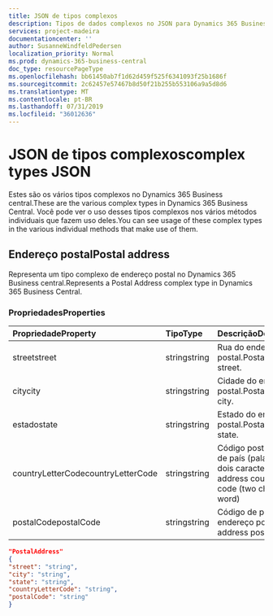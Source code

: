 ```yaml
---
title: JSON de tipos complexos
description: Tipos de dados complexos no JSON para Dynamics 365 Business central.
services: project-madeira
documentationcenter: ''
author: SusanneWindfeldPedersen
localization_priority: Normal
ms.prod: dynamics-365-business-central
doc_type: resourcePageType
ms.openlocfilehash: bb61450ab7f1d62d459f525f6341093f25b1686f
ms.sourcegitcommit: 2c62457e57467b8d50f21b255b553106a9a5d8d6
ms.translationtype: MT
ms.contentlocale: pt-BR
ms.lasthandoff: 07/31/2019
ms.locfileid: "36012636"
---
```

# <a name="complex-types-json"></a><span data-ttu-id="3db86-103">JSON de tipos complexos</span><span class="sxs-lookup"><span data-stu-id="3db86-103">complex types JSON</span></span>
<span data-ttu-id="3db86-104">Estes são os vários tipos complexos no Dynamics 365 Business central.</span><span class="sxs-lookup"><span data-stu-id="3db86-104">These are the various complex types in Dynamics 365 Business Central.</span></span> <span data-ttu-id="3db86-105">Você pode ver o uso desses tipos complexos nos vários métodos individuais que fazem uso deles.</span><span class="sxs-lookup"><span data-stu-id="3db86-105">You can see usage of these complex types in the various individual methods that make use of them.</span></span>

## <a name="postal-address"></a><span data-ttu-id="3db86-106">Endereço postal</span><span class="sxs-lookup"><span data-stu-id="3db86-106">Postal address</span></span>

<span data-ttu-id="3db86-107">Representa um tipo complexo de endereço postal no Dynamics 365 Business central.</span><span class="sxs-lookup"><span data-stu-id="3db86-107">Represents a Postal Address complex type in Dynamics 365 Business Central.</span></span>

### <a name="properties"></a><span data-ttu-id="3db86-108">Propriedades</span><span class="sxs-lookup"><span data-stu-id="3db86-108">Properties</span></span>
| <span data-ttu-id="3db86-109">Propriedade</span><span class="sxs-lookup"><span data-stu-id="3db86-109">Property</span></span>     | <span data-ttu-id="3db86-110">Tipo</span><span class="sxs-lookup"><span data-stu-id="3db86-110">Type</span></span>       |<span data-ttu-id="3db86-111">Descrição</span><span class="sxs-lookup"><span data-stu-id="3db86-111">Description</span></span>             |
|:-------------|:---------|:-----------------------|
|<span data-ttu-id="3db86-112">street</span><span class="sxs-lookup"><span data-stu-id="3db86-112">street</span></span>        |<span data-ttu-id="3db86-113">string</span><span class="sxs-lookup"><span data-stu-id="3db86-113">string</span></span>    |<span data-ttu-id="3db86-114">Rua do endereço postal.</span><span class="sxs-lookup"><span data-stu-id="3db86-114">Postal address street.</span></span>  |
|<span data-ttu-id="3db86-115">city</span><span class="sxs-lookup"><span data-stu-id="3db86-115">city</span></span>          |<span data-ttu-id="3db86-116">string</span><span class="sxs-lookup"><span data-stu-id="3db86-116">string</span></span>    |<span data-ttu-id="3db86-117">Cidade do endereço postal.</span><span class="sxs-lookup"><span data-stu-id="3db86-117">Postal address city.</span></span>    |
|<span data-ttu-id="3db86-118">estado</span><span class="sxs-lookup"><span data-stu-id="3db86-118">state</span></span>         |<span data-ttu-id="3db86-119">string</span><span class="sxs-lookup"><span data-stu-id="3db86-119">string</span></span>    |<span data-ttu-id="3db86-120">Estado do endereço postal.</span><span class="sxs-lookup"><span data-stu-id="3db86-120">Postal address state.</span></span>   |
|<span data-ttu-id="3db86-121">countryLetterCode</span><span class="sxs-lookup"><span data-stu-id="3db86-121">countryLetterCode</span></span>|<span data-ttu-id="3db86-122">string</span><span class="sxs-lookup"><span data-stu-id="3db86-122">string</span></span> |<span data-ttu-id="3db86-123">Código postal carta de país (palavra de dois caracteres)</span><span class="sxs-lookup"><span data-stu-id="3db86-123">Postal address country letter code (two character word)</span></span>|
|<span data-ttu-id="3db86-124">postalCode</span><span class="sxs-lookup"><span data-stu-id="3db86-124">postalCode</span></span>    |<span data-ttu-id="3db86-125">string</span><span class="sxs-lookup"><span data-stu-id="3db86-125">string</span></span>    |<span data-ttu-id="3db86-126">Código de post de endereço postal</span><span class="sxs-lookup"><span data-stu-id="3db86-126">Postal address post code</span></span>|

```json
"PostalAddress" 
{ 
"street": "string",
"city": "string", 
"state": "string", 
"countryLetterCode": "string", 
"postalCode": "string" 
} 
 ```

